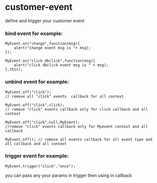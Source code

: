 # customer-event
define and trigger your customer event 

### bind event for example:
	MyEvent.on("change",function(msg){
		alert("change event msg is "+ msg);
	});
	
	MyEvent.on("click dbclick",function(msg){
        alert("click dbclick event msg is " + msg);
    },this);


### unbind event for example:
	MyEvent.off("click"); 
	// remove all "click" events  callback for all context 
	
	MyEvent.off("click",click);
    // remove "click" events callback only for click callback and all context 
    
    MyEvent.off("click",null,MyEvent);
    //remove "click" events callback only for Myevent context and all callback
    
    MyEvent.off(); // remove all events callback for all event type and all callback and all context 

### trigger event for example:
    MyEvent.trigger("click","once");

you can pass any your params in trigger then using in callback 


